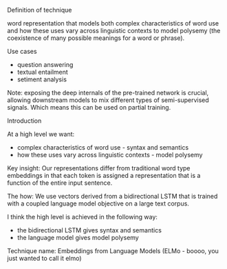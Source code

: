Definition of technique

word representation that models both complex characteristics of word use and how these uses vary across linguistic contexts to model polysemy (the coexistence of many possible meanings for a word or phrase).

Use cases

* question answering
* textual entailment
* setiment analysis

Note: exposing the deep internals of the pre-trained network is crucial, allowing downstream models to mix different types of semi-supervised signals.  Which means this can be used on partial training.

Introduction 

At a high level we want:

* complex characteristics of word use - syntax and semantics
* how these uses vary across linguistic contexts - model polysemy

Key insight: Our representations differ from traditional word type embeddings in that each token is assigned a representation that is a function of the entire input sentence.

The how:  We use vectors derived from a bidirectional LSTM that is trained with a coupled language model objective on a large text corpus.

I think the high level is achieved in the following way:
* the bidirectional LSTM gives syntax and semantics 
* the language model gives model polysemy

Technique name:  Embeddings from Language Models (ELMo - boooo, you just wanted to call it elmo)

